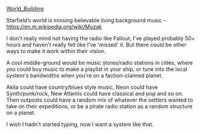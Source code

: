 [World_Building](../Writing/World_Building.md)

Starfield’s world is missing believable living background music - https://en.m.wikipedia.org/wiki/Muzak

I don't really mind not having the radio like Fallout, I've played probably 50+ hours and haven't really felt like I've 'missed' it. But there could be other ways to make it work within their vision.

A cool middle-ground would be music stores/radio stations in cities, where you could buy music to make a playlist in your ship, or tune into the local system's bandwidths when you're on a faction-claimed planet.

Akila could have country/blues style music, Neon could have Synth/punk/rock, New Atlantis could have classical and pop and so on. Then outposts could have a random mix of whatever the settlers wanted to take on their expeditions, or be a pirate radio station as a random structure on a planet.

I wish I hadn't started typing, now I want a system like that.